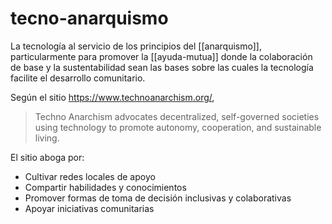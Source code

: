 # tecno-anarquismo
La tecnología al servicio de los principios del [[anarquismo]], particularmente para promover la [[ayuda-mutua]] donde la colaboración de base y la sustentabilidad sean las bases sobre las cuales la tecnología facilite el desarrollo comunitario.

Según el sitio https://www.technoanarchism.org/,

> Techno Anarchism advocates decentralized, self-governed societies using technology to promote autonomy, cooperation, and sustainable living.

El sitio aboga por:

- Cultivar redes locales de apoyo
- Compartir habilidades y conocimientos
- Promover formas de toma de decisión inclusivas y colaborativas
- Apoyar iniciativas comunitarias